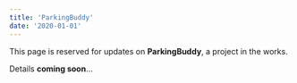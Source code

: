```yaml
---
title: 'ParkingBuddy'
date: '2020-01-01'
---
```


This page is reserved for updates on **ParkingBuddy**, a project in the works.

Details **coming soon**...